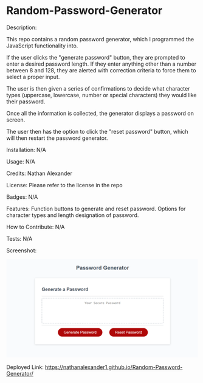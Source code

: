 # Random-Password-Generator
Description:

This repo contains a random password generator, which I programmed the JavaScript functionality into.

If the user clicks the "generate password" button, they are prompted to enter a desired password length. If they enter anything other than a number between 8 and 128, they are alerted with correction criteria to force them to select a proper input.

The user is then given a series of confirmations to decide what character types (uppercase, lowercase, number or special characters) they would like their password.

Once all the information is collected, the generator displays a password on screen.

The user then has the option to click the "reset password" button, which will then restart the password generator.

Installation: N/A

Usage: N/A

Credits: Nathan Alexander

License: Please refer to the license in the repo

Badges: N/A

Features: Function buttons to generate and reset password. Options for character types and length designation of password.

How to Contribute: N/A

Tests: N/A

Screenshot:

![Screenshot-of-password-generator](./Assets/password-generator-screenshot.png)

Deployed Link:
https://nathanalexander1.github.io/Random-Password-Generator/
